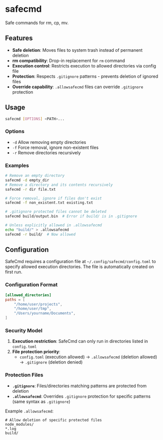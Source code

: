 # safecmd

Safe commands for rm, cp, mv.

## Features

- **Safe deletion**: Moves files to system trash instead of permanent deletion
- **rm compatibility**: Drop-in replacement for `rm` command
- **Execution control**: Restricts execution to allowed directories via config file
- **Protection**: Respects `.gitignore` patterns - prevents deletion of ignored files
- **Override capability**: `.allowsafecmd` files can override `.gitignore` protection

## Usage

```bash
safecmd [OPTIONS] <PATH>...
```

### Options

- `-d`  Allow removing empty directories
- `-f`  Force removal, ignore non-existent files
- `-r`  Remove directories recursively

### Examples

```bash
# Remove an empty directory
safecmd -d empty_dir
# Remove a directory and its contents recursively
safecmd -r dir file.txt

# Force removal, ignore if files don't exist
safecmd -f non_existent.txt existing.txt

# .gitignore protected files cannot be deleted
safecmd build/output.bin  # Error if build/ is in .gitignore

# Unless explicitly allowed in .allowsafecmd
echo "build/" > .allowsafecmd
safecmd -r build/  # Now allowed
```

## Configuration

SafeCmd requires a configuration file at `~/.config/safecmd/config.toml` to specify allowed execution directories. The file is automatically created on first run.

### Configuration Format

```toml
[allowed_directories]
paths = [
    "/home/user/projects",
    "/home/user/tmp",
    "/Users/yourname/Documents",
]
```

### Security Model

1. **Execution restriction**: SafeCmd can only run in directories listed in `config.toml`
2. **File protection priority**: 
   - `config.toml` (execution allowed) → `.allowsafecmd` (deletion allowed) → `.gitignore` (deletion denied)

### Protection Files

- **`.gitignore`**: Files/directories matching patterns are protected from deletion
- **`.allowsafecmd`**: Overrides `.gitignore` protection for specific patterns (same syntax as `.gitignore`)

Example `.allowsafecmd`:
```
# Allow deletion of specific protected files
node_modules/
*.log
build/
```
